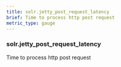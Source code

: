 ```yaml
---
title: solr.jetty_post_request_latency
brief: Time to process http post request
metric_type: gauge
---
```

### solr.jetty_post_request_latency

Time to process http post request
